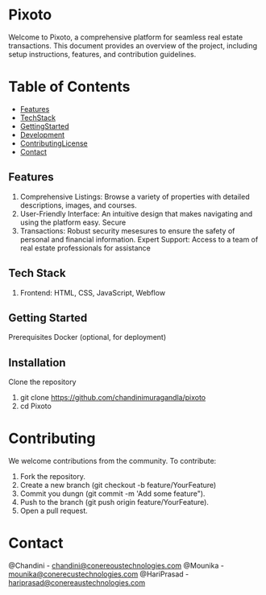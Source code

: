 # Pixoto

Welcome to Pixoto, a comprehensive platform for seamless real estate transactions. This document provides an overview of the project, including setup instructions, features, and contribution guidelines.

# Table of Contents

- [Features](#Features)
- [TechStack](#TechStack)
- [GettingStarted ](#GettingStarted )
- [Development](#Development) 
- [ContributingLicense ](#ContributingLicense )
- [Contact](#Contact)

## Features 

1. Comprehensive Listings: Browse a variety of properties with detailed descriptions, images, and courses. 
2. User-Friendly Interface: An intuitive design that makes navigating and using the platform easy. Secure 
3. Transactions: Robust security mesesures to ensure the safety of personal and financial information. 
Expert Support: Access to a team of real estate professionals for assistance 

## Tech Stack 

1. Frontend: HTML, CSS, JavaScript, Webflow 


## Getting Started

Prerequisites Docker (optional, for deployment) 

## Installation 

Clone the repository 
1. git clone  https://github.com/chandinimuragandla/pixoto
2. cd Pixoto

# Contributing 

We welcome contributions from the community. To contribute: 
1. Fork the repository. 
2. Create a new branch (git checkout -b feature/YourFeature) 
3. Commit you dungn (git commit -m 'Add some feature"). 
4. Push to the branch (git push origin feature/YourFeature). 
5. Open a pull request. 

# Contact

@Chandini - chandini@conereoustechnologies.com 
@Mounika - mounika@conerecustechnologies.com 
@HariPrasad - hariprasad@conereaustechnologies.com
